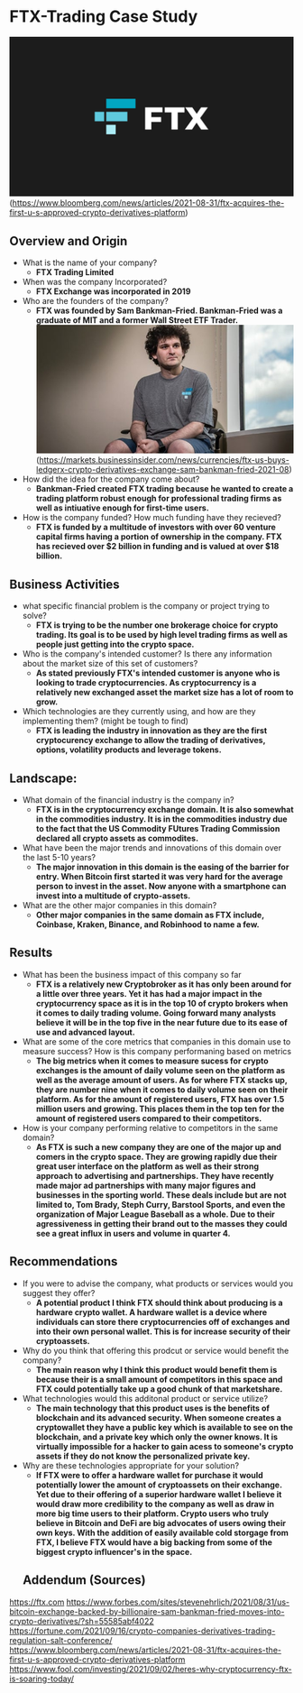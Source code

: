 # FTX-Trading Case Study
![image](./Images/ftx-e1582618594817.jpg)
(https://www.bloomberg.com/news/articles/2021-08-31/ftx-acquires-the-first-u-s-approved-crypto-derivatives-platform)
## Overview and Origin
* What is the name of your company?
  - **FTX Trading Limited**
* When was the company Incorporated?
  - **FTX Exchange was incorporated in 2019**
* Who are the founders of the company?
  - **FTX was founded by Sam Bankman-Fried. Bankman-Fried was a graduate of MIT and a former Wall Street ETF Trader.**
![image](./Images/612e58fc12b9cc0019638562.jpeg)
(https://markets.businessinsider.com/news/currencies/ftx-us-buys-ledgerx-crypto-derivatives-exchange-sam-bankman-fried-2021-08)
* How did the idea for the company come about?
  - **Bankman-Fried created FTX trading because he wanted to create a trading platform robust enough for professional trading firms as well as intiuative enough for first-time users.**
* How is the company funded? How much funding have they recieved?
  - **FTX is funded by a multitude of investors with over 60 venture capital firms having a portion of ownership in the company. FTX has recieved over $2 billion in funding and is valued at over $18 billion.**
## Business Activities
* what specific financial problem is the company or project trying to solve?
  - **FTX is trying to be the number one brokerage choice for crypto trading. Its goal is to be used by high level trading firms as well as people just getting into the crypto space.**
* Who is  the company's intended customer? Is there any information about the market size of this set of customers?
  - **As stated previously FTX's intended customer is anyone who is looking to trade cryptocurrencies. As cryptocurrency is a relatively new exchanged asset the market size has a lot of room to grow.** 
* Which technologies are they currently using, and how are they implementing them? (might be tough to find)
  - **FTX is leading the industry in innovation as they are the first cryptocurency exchange to allow the trading of derivatives, options, volatility products and leverage tokens.**
## Landscape:
* What domain of the financial industry is the company in?
  - **FTX is in the cryptocurrency exchange domain. It is also somewhat in the commodities industry. It is in the commodities industry due to the fact that the US Commodity FUtures Trading Commission declared all crypto assets as commodites.**  
* What have been the major trends and innovations of this domain over the last 5-10 years?
  - **The major innovation in this domain is the easing of the barrier for entry. When Bitcoin first started it was very hard for the average person to invest in the asset. Now anyone with a smartphone can invest into a multitude of crypto-assets.**
* What are the other major companies in this domain?
  - **Other major companies in the same domain as FTX include, Coinbase, Kraken, Binance, and Robinhood to name a few.**
## Results
* What has been the business impact of this company so far
  - **FTX is a relatively new Cryptobroker as it has only been around for a little over three years. Yet it has had a major impact in the cryptocurrency space as it is in the top 10 of crypto brokers when it comes to daily trading volume. Going forward many analysts believe it will be in the top five in the near future due to its ease of use and advanced layout.**
* What are some of the core metrics that companies in this domain use to measure success? How is this company performaning based on metrics
  - **The big metrics when it comes to measure sucess for crypto exchanges is the amount of daily volume seen on the platform as well as the average amount of users. As for where FTX stacks up, they are number nine when it comes to daily volume seen on their platform. As for the amount of registered users, FTX has over 1.5 million users and growing. This places them in the top ten for the amount of registered users compared to their competitors.**
* How is your company performing relative to competitors in the same domain?
  - **As FTX is such a new company they are one of the major up and comers in the crypto space. They are growing rapidly due their great user interface on the platform as well as their strong approach to advertising and partnerships. They have recently made major ad partnerships with many major figures and  businesses in the sporting world. These deals include but are not limited to, Tom Brady, Steph Curry, Barstool Sports, and even the organization of Major League Baseball as a whole. Due to their agressiveness in getting their brand out to the masses they could see a great influx in users and volume in quarter 4.**
## Recommendations
* If you were to advise the company, what products or services would you suggest they offer?
  - **A potential product I think FTX should think about producing is a hardware crypto wallet. A hardware wallet is a device where individuals can store there cryptocurrencies off of exchanges and into their own personal wallet. This is for increase security of their cryptoassets.**
* Why do you think that offering this prodcut or service would benefit the company?
  - **The main reason why I think this product would benefit them is because their is a small amount of competitors in this space and FTX could potentially take up a good chunk of that marketshare.**
* What technologies would this additonal product or service utilize?
  - **The main technology that this product uses is the benefits of blockchain and its advanced security. When someone creates a cryptowallet they have a public key which is available to see on the blockchain, and a private key which only the owner knows. It is virtually impossible for a hacker to gain acess to someone's crypto assets if they do not know the personalized private key.**
* Why are these technologies appropriate for your solution?
  - **If FTX were to offer a hardware wallet for purchase it would potentially lower the amount of cryptoassets on their exchange. Yet due to their offering of a superior hardware wallet I believe it would draw more credibility to the company as well as draw in more big time users to their platform. Crypto users who truly believe in Bitcoin and DeFi are big advocates of users owing their own keys. With the addition of easily available cold storgage from FTX, I believe FTX would have a big backing from some of the biggest crypto influencer's in the space.**
  ## Addendum (Sources)
https://ftx.com
https://www.forbes.com/sites/stevenehrlich/2021/08/31/us-bitcoin-exchange-backed-by-billionaire-sam-bankman-fried-moves-into-crypto-derivatives/?sh=55585abf4022
https://fortune.com/2021/09/16/crypto-companies-derivatives-trading-regulation-salt-conference/
https://www.bloomberg.com/news/articles/2021-08-31/ftx-acquires-the-first-u-s-approved-crypto-derivatives-platform
https://www.fool.com/investing/2021/09/02/heres-why-cryptocurrency-ftx-is-soaring-today/